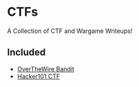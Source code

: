 # CTFs

A Collection of CTF and Wargame Writeups!

## Included
* [OverTheWire Bandit](https://github.com/poodle/CTFs/tree/master/Bandit%20OverTheWire)
* [Hacker101 CTF](https://github.com/poodle/CTFs/tree/master/Hacker101%20CTF)
